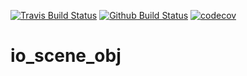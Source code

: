 [![Travis Build Status](https://travis-ci.org/nangtani/ba_io_scene_obj.svg?branch=master)](https://travis-ci.org/nangtani/ba_io_scene_obj)
[![Github Build Status](https://github.com/nangtani/ba_io_scene_obj/workflows/test-addon/badge.svg)](https://github.com/nangtani/ba_io_scene_obj/actions)
[![codecov](https://codecov.io/gh/nangtani/ba_io_scene_obj/branch/master/graph/badge.svg)](https://codecov.io/gh/nangtani/ba_io_scene_obj)

# io_scene_obj

